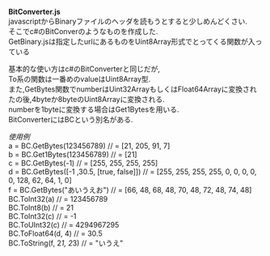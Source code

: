﻿**BitConverter.js**  
javascriptからBinaryファイルのヘッダを読もうとすると少しめんどくさい.  
そこでc#のBitConverのようなものを作成した.  
GetBinary.jsは指定したurlにあるものをUint8Array形式でとってくる関数が入っている    

基本的な使い方はc#のBitConverterと同じだが,  
To系の関数は一番めのvalueはUint8Array型.  
また,GetBytes関数でnumberはUint32ArrayもしくはFloat64Arrayに変換されたの後,4byteか8byteのUint8Arrayに変換される.  
numberを1byteに変換する場合はGet1Bytesを用いる.  
BitConverterにはBCという別名がある.  

*使用例*  
    a = BC.GetBytes(123456789) // = [21, 205, 91, 7]  
    b = BC.Get1Bytes(123456789) // = [21]  
    c = BC.GetBytes(-1) // = [255, 255, 255, 255]  
    d = BC.GetBytes([-1 ,30.5, [true, false]]) // = [255, 255, 255, 255, 0, 0, 0, 0, 0, 128, 62, 64, 1, 0]  
    f = BC.GetBytes("あいうえお") // = [66, 48, 68, 48, 70, 48, 72, 48, 74, 48]     
    BC.ToInt32(a) // = 123456789  
    BC.ToInt8(b) // = 21  
    BC.ToInt32(c) // = -1  
    BC.ToUInt32(c) // = 4294967295  
    BC.ToFloat64(d, 4) // = 30.5  
    BC.ToString(f, 2*1, 2*3) // = "いうえ"  
    
